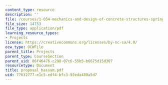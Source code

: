 ```yaml
---
content_type: resource
description: ''
file: /courses/1-054-mechanics-and-design-of-concrete-structures-spring-2004/77632777e1c5edf4bfc393eda480a5d7_proposal_bassam.pdf
file_size: 14753
file_type: application/pdf
learning_resource_types:
- Projects
license: https://creativecommons.org/licenses/by-nc-sa/4.0/
ocw_type: OCWFile
parent_title: Projects
parent_type: CourseSection
parent_uid: 86f46476-c298-07c6-55b5-b6675d15d307
resourcetype: Document
title: proposal_bassam.pdf
uid: 77632777-e1c5-edf4-bfc3-93eda480a5d7
---
```

